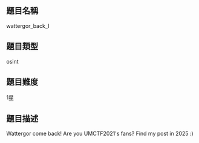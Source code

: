 ## 題目名稱

wattergor_back_I

## 題目類型

osint

## 題目難度

1星

## 題目描述

Wattergor come back! Are you UMCTF2021's fans? Find my post in 2025 :)
